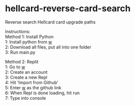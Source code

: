 # hellcard-reverse-card-search
Reverse search Hellcard card upgrade paths

Instructions:  
Method 1: Install Python  
1: Install python from [w](https://www.python.org)  
2: Download all files, put all into one folder  
3: Run main.py  

Method 2: Replit  
1: Go to [w](https://replit.com/~)  
2: Create an account  
3: Create a new Repl  
4: Hit 'Import from Github'  
5: Enter [w](https://github.com/Dragonslayer820/hellcard-reverse-card-search) as the github link  
6: When Repl is done loading, hit run  
7: Type into console  
